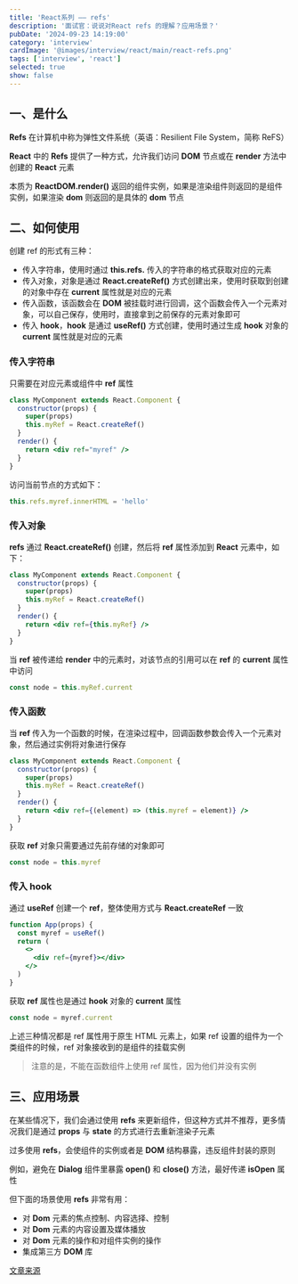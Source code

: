 ```yaml
---
title: 'React系列 —— refs'
description: '面试官：说说对React refs 的理解？应用场景？'
pubDate: '2024-09-23 14:19:00'
category: 'interview'
cardImage: '@images/interview/react/main/react-refs.png'
tags: ['interview', 'react']
selected: true
show: false
---
```


## 一、是什么

**Refs** 在计算机中称为弹性文件系统（英语：Resilient File System，简称 ReFS）

**React** 中的 **Refs** 提供了一种方式，允许我们访问 **DOM** 节点或在 **render** 方法中创建的 **React** 元素

本质为 **ReactDOM.render()** 返回的组件实例，如果是渲染组件则返回的是组件实例，如果渲染 **dom** 则返回的是具体的 **dom** 节点

## 二、如何使用

创建 ref 的形式有三种：

- 传入字符串，使用时通过 **this.refs.** 传入的字符串的格式获取对应的元素
- 传入对象，对象是通过 **React.createRef()** 方式创建出来，使用时获取到创建的对象中存在 **current** 属性就是对应的元素
- 传入函数，该函数会在 **DOM** 被挂载时进行回调，这个函数会传入一个元素对象，可以自己保存，使用时，直接拿到之前保存的元素对象即可
- 传入 **hook**，**hook** 是通过 **useRef()** 方式创建，使用时通过生成 **hook** 对象的 **current** 属性就是对应的元素

### 传入字符串

只需要在对应元素或组件中 **ref** 属性

```jsx
class MyComponent extends React.Component {
  constructor(props) {
    super(props)
    this.myRef = React.createRef()
  }
  render() {
    return <div ref="myref" />
  }
}
```

访问当前节点的方式如下：

```js
this.refs.myref.innerHTML = 'hello'
```

### 传入对象

**refs** 通过 **React.createRef()** 创建，然后将 **ref** 属性添加到 **React** 元素中，如下：

```jsx
class MyComponent extends React.Component {
  constructor(props) {
    super(props)
    this.myRef = React.createRef()
  }
  render() {
    return <div ref={this.myRef} />
  }
}
```

当 **ref** 被传递给 **render** 中的元素时，对该节点的引用可以在 **ref** 的 **current** 属性中访问

```js
const node = this.myRef.current
```

### 传入函数

当 **ref** 传入为一个函数的时候，在渲染过程中，回调函数参数会传入一个元素对象，然后通过实例将对象进行保存

```jsx
class MyComponent extends React.Component {
  constructor(props) {
    super(props)
    this.myRef = React.createRef()
  }
  render() {
    return <div ref={(element) => (this.myref = element)} />
  }
}
```

获取 **ref** 对象只需要通过先前存储的对象即可

```js
const node = this.myref
```

### 传入 hook

通过 **useRef** 创建一个 **ref**，整体使用方式与 **React.createRef** 一致

```jsx
function App(props) {
  const myref = useRef()
  return (
    <>
      <div ref={myref}></div>
    </>
  )
}
```

获取 **ref** 属性也是通过 **hook** 对象的 **current** 属性

```js
const node = myref.current
```

上述三种情况都是 ref 属性用于原生 HTML 元素上，如果 ref 设置的组件为一个类组件的时候，ref 对象接收到的是组件的挂载实例

> 注意的是，不能在函数组件上使用 ref 属性，因为他们并没有实例

## 三、应用场景

在某些情况下，我们会通过使用 **refs** 来更新组件，但这种方式并不推荐，更多情况我们是通过 **props** 与 **state** 的方式进行去重新渲染子元素

过多使用 **refs**，会使组件的实例或者是 **DOM** 结构暴露，违反组件封装的原则

例如，避免在 **Dialog** 组件里暴露 **open()** 和 **close()** 方法，最好传递 **isOpen** 属性

但下面的场景使用 **refs** 非常有用：

- 对 **Dom** 元素的焦点控制、内容选择、控制
- 对 **Dom** 元素的内容设置及媒体播放
- 对 **Dom** 元素的操作和对组件实例的操作
- 集成第三方 **DOM** 库

[文章来源](https://vue3js.cn/interview/React/React%20refs.html)
